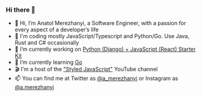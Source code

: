 ### Hi there 👋

- 🤗 Hi, I’m Anatol Merezhanyi, a Software Engineer, with a passion for every aspect of a developer’s life
- 👀 I'm coding mostly JavaScript/Typescript and Python/Go. Use Java, Rust and C# occasionally
- 🔭 I’m currently working on [Python (Django) + JavaScript (React) Starter Kit](https://github.com/a-merezhanyi/django-react-boilerplate)
- 🌱 I’m currently learning [Go](https://github.com/a-merezhanyi/tranings-and-experiments/tree/master/Go)
- 🎬 I'm a host of the ["Styled JavaScript"](https://www.youtube.com/c/StyledJavaScript?sub_confirmation=1) YouTube channel
- 📫 You can find me at Twitter as [@a_merezhanyi](https://twitter.com/a_merezhanyi) or Instagram as [@a.merezhanyi](https://www.instagram.com/a.merezhanyi/)

<!--
**a-merezhanyi/a-merezhanyi** is a ✨ _special_ ✨ repository because its `README.md` (this file) appears on your GitHub profile.
You can click the Preview link to take a look at your changes.

Here are some ideas to get you started:

- 🔭 I’m currently working on ...
- 🌱 I’m currently learning ...
- 👯 I’m looking to collaborate on ...
- 🤔 I’m looking for help with ...
- 💬 Ask me about ...
- 💞️ I’m looking to collaborate on ...
- 📫 How to reach me: ...
- 😄 Pronouns: ...
- ⚡ Fun fact: ...
-->
